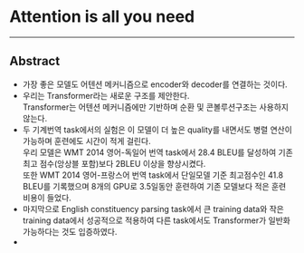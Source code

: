 # Attention is all you need  
***
## Abstract  

 - 가장 좋은 모델도 어텐션 메커니즘으로 encoder와 decoder를 연결하는 것이다.  
 - 우리는 Transformer라는 새로운 구조를 제안한다.  
   Transformer는 어텐션 메커니즘에만 기반하며 순환 및 콘볼루션구조는 사용하지 않는다.  
 - 두 기계번역 task에서의 실험은 이 모델이 더 높은 quality를 내면서도 병렬 연산이 가능하며 훈련에도 시간이 적게 걸린다.  
   우리 모델은 WMT 2014 영어-독일어 번역 task에서 28.4 BLEU를 달성하여 기존 최고 점수(앙상블 포함)보다 2BLEU 이상을 향상시켰다.  
   또한 WMT 2014 영어-프랑스어 번역 task에서 단일모델 기준 최고점수인 41.8 BLEU를 기록했으며 8개의 GPU로 3.5일동안 훈련하여 기존 모델보다 적은 훈련 비용이 들었다.  
 - 마지막으로 English constituency parsing task에서 큰 training data와 작은 training data에서 성공적으로 적용하여 다른 task에서도 Transformer가 일반화 가능하다는 것도 입증하였다.
 - 
   
